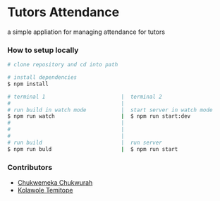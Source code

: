 # Tutors Attendance

a simple appliation for managing attendance for tutors

### How to setup locally

```sh
# clone repository and cd into path

# install dependencies
$ npm install

# terminal 1                        |  terminal 2
#                                   |
# run build in watch mode           |  start server in watch mode
$ npm run watch                     |  $ npm run start:dev
#                                   |
#                                   |
#                                   |
# run build                         |  run server
$ npm run buld                      |  $ npm run start
```

### Contributors

- [Chukwemeka Chukwurah](htps://github.com/emmanuerl)
- [Kolawole Temitope](htps://github.com/kolabdull)
